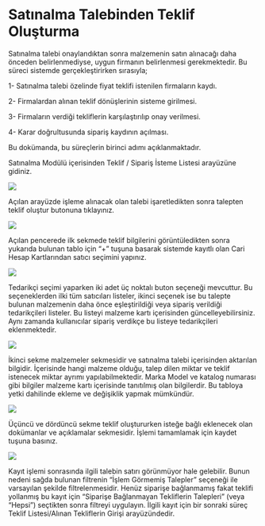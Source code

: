 # Satınalma Talebinden Teklif Oluşturma

Satınalma talebi onaylandıktan sonra malzemenin satın alınacağı daha önceden belirlenmediyse, uygun firmanın belirlenmesi gerekmektedir.
Bu süreci sistemde gerçekleştirirken sırasıyla;


1-	Satınalma talebi özelinde fiyat teklifi istenilen firmaların kaydı.

2-	Firmalardan alınan teklif dönüşlerinin sisteme girilmesi.

3-	Firmaların verdiği tekliflerin karşılaştırılıp onay verilmesi.

4-	Karar doğrultusunda sipariş kaydının açılması.


Bu dokümanda, bu süreçlerin birinci adımı açıklanmaktadır.



Satınalma Modülü içerisinden Teklif / Sipariş İsteme Listesi arayüzüne gidiniz.

![](https://docsbimser.blob.core.windows.net/imagecontainer/1-0b5b086b-5f7d-4748-a6b6-0121a69dc103.png)

Açılan arayüzde işleme alınacak olan talebi işaretledikten sonra talepten teklif oluştur butonuna tıklayınız.

![](https://docsbimser.blob.core.windows.net/imagecontainer/2-716327c7-9ea9-485c-ad96-97b102919af9.png)

Açılan pencerede ilk sekmede teklif bilgilerini görüntüledikten sonra yukarıda bulunan tablo için “+” tuşuna basarak sistemde kayıtlı olan Cari Hesap Kartlarından satıcı seçimini yapınız. 

![](https://docsbimser.blob.core.windows.net/imagecontainer/3-defcfd3f-f352-42d8-b1c1-29a43559348d.png)

Tedarikçi seçimi yaparken iki adet üç noktalı buton seçeneği mevcuttur. Bu seçeneklerden ilki tüm satıcıları listeler, ikinci seçenek ise bu talepte bulunan malzemenin daha önce eşleştirildiği veya sipariş verildiği tedarikçileri listeler. Bu listeyi malzeme kartı içerisinden güncelleyebilirsiniz. Aynı zamanda kullanıcılar sipariş verdikçe bu listeye tedarikçileri eklenmektedir.

![](https://docsbimser.blob.core.windows.net/imagecontainer/4-6e222021-3887-4d10-a535-b912239144f5.png)

İkinci sekme malzemeler sekmesidir ve satınalma talebi içerisinden aktarılan bilgidir. İçerisinde hangi malzeme olduğu, talep dilen miktar ve teklif istenecek miktar ayrımı yapılabilmektedir. Marka Model ve katalog numarası gibi bilgiler malzeme kartı içerisinde tanıtılmış olan bilgilerdir. Bu tabloya yetki dahilinde ekleme ve değişiklik yapmak mümkündür.

![](https://docsbimser.blob.core.windows.net/imagecontainer/5-d3206abe-e3bd-4ab7-b4e8-a387b4da7db4.png)

Üçüncü ve dördüncü sekme teklif oluştururken isteğe bağlı eklenecek olan dokümanlar ve açıklamalar sekmesidir.
İşlemi tamamlamak için kaydet tuşuna basınız.


![](https://docsbimser.blob.core.windows.net/imagecontainer/6-389416df-eb44-42aa-a002-f669360f571a.png)

Kayıt işlemi sonrasında ilgili talebin satırı görünmüyor hale gelebilir. Bunun nedeni sağda bulunan filtrenin “İşlem Görmemiş Talepler” seçeneği ile varsayılan şekilde filtrelenmesidir. Henüz siparişe bağlanmamış fakat teklifi yollanmış bu kayıt için “Siparişe Bağlanmayan Tekliflerin Talepleri” (veya “Hepsi”) seçtikten sonra filtreyi uygulayın. 
İlgili kayıt için bir sonraki süreç Teklif Listesi/Alınan Tekliflerin Girişi arayüzündedir.


